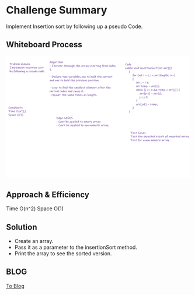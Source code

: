 # Challenge Summary
Implement Insertion sort by following up a pseudo Code.

## Whiteboard Process
![Photo](white.png)

## Approach & Efficiency
Time O(n^2)
Space O(1)

## Solution
- Create an array.
- Pass it as a parameter to the insertionSort method.
- Print the array to see the sorted version.

## BLOG

[To Blog](blog.md)